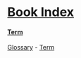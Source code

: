 # [Book Index](#book-index)

#### [Term](#term)  
  
[Glossary][1] - [Term][2]

[1]: ./sub/glossary.md#term "GIVEN a term 'Term' AND option 'indexFile' is './index.md' AND the glossary file is in './sub/glossary.md' AND config option 'linking' is 'relative'
THEN the term MUST be linked with a path './sub/glossary.md#term'."

[2]: ./sub/glossary.md#term
